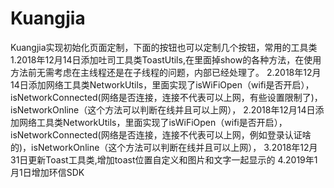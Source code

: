 # Kuangjia
Kuangjia实现初始化页面定制，下面的按钮也可以定制几个按钮，常用的工具类
1.2018年12月14日添加吐司工具类ToastUtils,在里面掉show的各种方法，在使用方法前无需考虑在主线程还是在子线程的问题，内部已经处理了。
2.2018年12月14日添加网络工具类NetworkUtils，里面实现了isWiFiOpen（wifi是否开启），isNetworkConnected(网络是否连接，连接不代表可以上网，有些设置限制了)，isNetworkOnline（这个方法可以判断在线并且可以上网），
2.2018年12月14日添加网络工具类NetworkUtils，里面实现了isWiFiOpen（wifi是否开启），isNetworkConnected(网络是否连接，连接不代表可以上网，例如登录认证啥的)，isNetworkOnline（这个方法可以判断在线并且可以上网），
3.2018年12月31日更新Toast工具类,增加toast位置自定义和图片和文字一起显示的
4.2019年1月1日增加环信SDK

